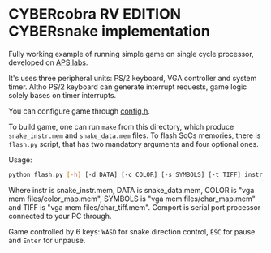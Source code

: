 # CYBERcobra RV EDITION CYBERsnake implementation

Fully working example of running simple game on single cycle processor,
developed on [APS labs](https://github.com/MPSU/APS).

It's uses three peripheral units: PS/2 keyboard, VGA controller and system timer.
Altho PS/2 keyboard can generate interrupt requests, game logic solely bases on
timer interrupts.

You can configure game through [config.h](../../game/inc/config.h).

To build game, one can run `make` from this directory, which produce
`snake_instr.mem` and `snake_data.mem` files. To flash SoCs memories, there is
`flash.py` script, that has two mandatory arguments and four optional ones.

Usage:

```bash
python flash.py [-h] [-d DATA] [-c COLOR] [-s SYMBOLS] [-t TIFF] instr comport
```

Where instr is snake_instr.mem, DATA is snake_data.mem, COLOR is
"vga mem files/color_map.mem", SYMBOLS is "vga mem files/char_map.mem" and TIFF
is "vga mem files/char_tiff.mem". Comport is serial port processor connected to
your PC through.

Game controlled by 6 keys: `WASD` for snake direction control, `ESC` for pause and
`Enter` for unpause.
